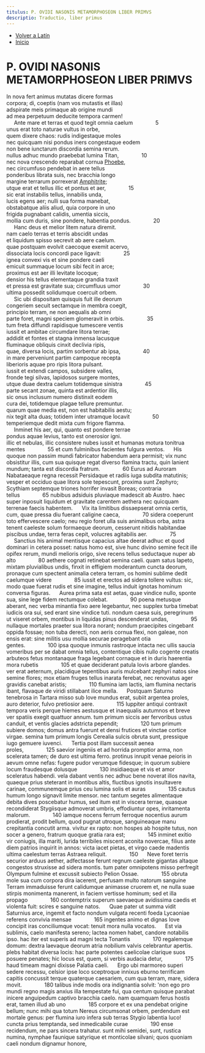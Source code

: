 ```yaml
---
titulus: P. OVIDI NASONIS METAMORPHOSEON LIBER PRIMVS
descriptio: Traductio, liber primus
---
```


- [Volver a Latín](/latin)
- [Inicio](/)

# P. OVIDI NASONIS METAMORPHOSEON LIBER PRIMVS

In nova fert animus mutatas dicere formas  
corpora; di, coeptis (nam vos mutastis et illas)  
adspirate meis primaque ab origine mundi  
ad mea perpetuum deducite tempora carmen!  
     Ante mare et terras et quod tegit omnia caelum               5  
unus erat toto naturae vultus in orbe,  
quem dixere chaos: rudis indigestaque moles  
nec quicquam nisi pondus iners congestaque eodem  
non bene iunctarum discordia semina rerum.  
nullus adhuc mundo praebebat lumina Titan,               10  
nec nova crescendo reparabat cornua <a href="https://es.wikipedia.org/wiki/Febe_(mitolog%C3%ADa)">Phoebe</a>,  
nec circumfuso pendebat in aere tellus  
ponderibus librata suis, nec bracchia longo  
margine terrarum porrexerat <a href="https://es.wikipedia.org/wiki/Anfitrite">Amphitrite</a>;  
utque erat et tellus illic et pontus et aer,               15  
sic erat instabilis tellus, innabilis unda,  
lucis egens aer; nulli sua forma manebat,  
obstabatque aliis aliud, quia corpore in uno  
frigida pugnabant calidis, umentia siccis,  
mollia cum duris, sine pondere, habentia pondus.               20  
     Hanc deus et melior litem natura diremit.  
nam caelo terras et terris abscidit undas  
et liquidum spisso secrevit ab aere caelum.  
quae postquam evolvit caecoque exemit acervo,  
dissociata locis concordi pace ligavit:               25  
ignea convexi vis et sine pondere caeli  
emicuit summaque locum sibi fecit in arce;  
proximus est aer illi levitate locoque;  
densior his tellus elementaque grandia traxit  
et pressa est gravitate sua; circumfluus umor               30  
ultima possedit solidumque coercuit orbem.  
     Sic ubi dispositam quisquis fuit ille deorum  
congeriem secuit sectamque in membra coegit,  
principio terram, ne non aequalis ab omni  
parte foret, magni speciem glomeravit in orbis.               35  
tum freta diffundi rapidisque tumescere ventis  
iussit et ambitae circumdare litora terrae;  
addidit et fontes et stagna inmensa lacusque  
fluminaque obliquis cinxit declivia ripis,  
quae, diversa locis, partim sorbentur ab ipsa,               40  
in mare perveniunt partim campoque recepta  
liberioris aquae pro ripis litora pulsant.  
iussit et extendi campos, subsidere valles,  
fronde tegi silvas, lapidosos surgere montes,  
utque duae dextra caelum totidemque sinistra               45  
parte secant zonae, quinta est ardentior illis,  
sic onus inclusum numero distinxit eodem  
cura dei, totidemque plagae tellure premuntur.  
quarum quae media est, non est habitabilis aestu;  
nix tegit alta duas; totidem inter utramque locavit               50  
temperiemque dedit mixta cum frigore flamma.  
     Inminet his aer, qui, quanto est pondere terrae  
pondus aquae levius, tanto est onerosior igni.  
illic et nebulas, illic consistere nubes
iussit et humanas motura tonitrua mentes               55
et cum fulminibus facientes fulgura ventos.
     His quoque non passim mundi fabricator habendum
aera permisit; vix nunc obsistitur illis,
cum sua quisque regat diverso flamina tractu,
quin lanient mundum; tanta est discordia fratrum.               60
Eurus ad Auroram Nabataeaque regna recessit
Persidaque et radiis iuga subdita matutinis;
vesper et occiduo quae litora sole tepescunt,
proxima sunt Zephyro; Scythiam septemque triones
horrifer invasit Boreas; contraria tellus               65
nubibus adsiduis pluviaque madescit ab Austro.
haec super inposuit liquidum et gravitate carentem
aethera nec quicquam terrenae faecis habentem.
     Vix ita limitibus dissaepserat omnia certis,
cum, quae pressa diu fuerant caligine caeca,               70
sidera coeperunt toto effervescere caelo;
neu regio foret ulla suis animalibus orba,
astra tenent caeleste solum formaeque deorum,
cesserunt nitidis habitandae piscibus undae,
terra feras cepit, volucres agitabilis aer.               75
     Sanctius his animal mentisque capacius altae
deerat adhuc et quod dominari in cetera posset:
natus homo est, sive hunc divino semine fecit
ille opifex rerum, mundi melioris origo,
sive recens tellus seductaque nuper ab alto               80
aethere cognati retinebat semina caeli.
quam satus Iapeto, mixtam pluvialibus undis,
finxit in effigiem moderantum cuncta deorum,
pronaque cum spectent animalia cetera terram,
os homini sublime dedit caelumque videre               85
iussit et erectos ad sidera tollere vultus:
sic, modo quae fuerat rudis et sine imagine, tellus
induit ignotas hominum conversa figuras.
     Aurea prima sata est aetas, quae vindice nullo,
sponte sua, sine lege fidem rectumque colebat.               90
poena metusque aberant, nec verba minantia fixo
aere legebantur, nec supplex turba timebat
iudicis ora sui, sed erant sine vindice tuti.
nondum caesa suis, peregrinum ut viseret orbem,
montibus in liquidas pinus descenderat undas,               95
nullaque mortales praeter sua litora norant;
nondum praecipites cingebant oppida fossae;
non tuba derecti, non aeris cornua flexi,
non galeae, non ensis erat: sine militis usu
mollia securae peragebant otia gentes.               100
ipsa quoque inmunis rastroque intacta nec ullis
saucia vomeribus per se dabat omnia tellus,
contentique cibis nullo cogente creatis
arbuteos fetus montanaque fraga legebant
cornaque et in duris haerentia mora rubetis               105
et quae deciderant patula Iovis arbore glandes.
ver erat aeternum, placidique tepentibus auris
mulcebant zephyri natos sine semine flores;
mox etiam fruges tellus inarata ferebat,
nec renovatus ager gravidis canebat aristis;               110
flumina iam lactis, iam flumina nectaris ibant,
flavaque de viridi stillabant ilice mella.
     Postquam Saturno tenebrosa in Tartara misso
sub Iove mundus erat, subiit argentea proles,
auro deterior, fulvo pretiosior aere.               115
Iuppiter antiqui contraxit tempora veris
perque hiemes aestusque et inaequalis autumnos
et breve ver spatiis exegit quattuor annum.
tum primum siccis aer fervoribus ustus
canduit, et ventis glacies adstricta pependit;               120
tum primum subiere domos; domus antra fuerunt
et densi frutices et vinctae cortice virgae.
semina tum primum longis Cerealia sulcis
obruta sunt, pressique iugo gemuere iuvenci.
     Tertia post illam successit aenea proles,               125
saevior ingeniis et ad horrida promptior arma,
non scelerata tamen; de duro est ultima ferro.
protinus inrupit venae peioris in aevum
omne nefas: fugere pudor verumque fidesque;
in quorum subiere locum fraudesque dolusque               130
insidiaeque et vis et amor sceleratus habendi.
vela dabant ventis nec adhuc bene noverat illos
navita, quaeque prius steterant in montibus altis,
fluctibus ignotis insultavere carinae,
communemque prius ceu lumina solis et auras               135
cautus humum longo signavit limite mensor.
nec tantum segetes alimentaque debita dives
poscebatur humus, sed itum est in viscera terrae,
quasque recondiderat Stygiisque admoverat umbris,
effodiuntur opes, inritamenta malorum.               140
iamque nocens ferrum ferroque nocentius aurum
prodierat, prodit bellum, quod pugnat utroque,
sanguineaque manu crepitantia concutit arma.
vivitur ex rapto: non hospes ab hospite tutus,
non socer a genero, fratrum quoque gratia rara est;               145
inminet exitio vir coniugis, illa mariti,
lurida terribiles miscent aconita novercae,
filius ante diem patrios inquirit in annos:
victa iacet pietas, et virgo caede madentis
ultima caelestum terras Astraea reliquit.               150
     Neve foret terris securior arduus aether,
adfectasse ferunt regnum caeleste gigantas
altaque congestos struxisse ad sidera montis.
tum pater omnipotens misso perfregit Olympum
fulmine et excussit subiecto Pelion Ossae.               155
obruta mole sua cum corpora dira iacerent,
perfusam multo natorum sanguine Terram
immaduisse ferunt calidumque animasse cruorem
et, ne nulla suae stirpis monimenta manerent,
in faciem vertisse hominum; sed et illa propago               160
contemptrix superum saevaeque avidissima caedis
et violenta fuit: scires e sanguine natos.
     Quae pater ut summa vidit Saturnius arce,
ingemit et facto nondum vulgata recenti
foeda Lycaoniae referens convivia mensae               165
ingentes animo et dignas Iove concipit iras
conciliumque vocat: tenuit mora nulla vocatos.
     Est via sublimis, caelo manifesta sereno;
lactea nomen habet, candore notabilis ipso.
hac iter est superis ad magni tecta Tonantis               170
regalemque domum: dextra laevaque deorum
atria nobilium valvis celebrantur apertis.
plebs habitat diversa locis: hac parte potentes
caelicolae clarique suos posuere penates;
hic locus est, quem, si verbis audacia detur,               175
haud timeam magni dixisse Palatia caeli.
     Ergo ubi marmoreo superi sedere recessu,
celsior ipse loco sceptroque innixus eburno
terrificam capitis concussit terque quaterque
caesariem, cum qua terram, mare, sidera movit.               180
talibus inde modis ora indignantia solvit:
'non ego pro mundi regno magis anxius illa
tempestate fui, qua centum quisque parabat
inicere anguipedum captivo bracchia caelo.
nam quamquam ferus hostis erat, tamen illud ab uno               185
corpore et ex una pendebat origine bellum;
nunc mihi qua totum Nereus circumsonat orbem,
perdendum est mortale genus: per flumina iuro
infera sub terras Stygio labentia luco!
cuncta prius temptanda, sed inmedicabile curae               190
ense recidendum, ne pars sincera trahatur.
sunt mihi semidei, sunt, rustica numina, nymphae
faunique satyrique et monticolae silvani;
quos quoniam caeli nondum dignamur honore,